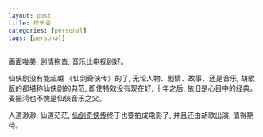 ```yaml
---
layout: post
title: 花千骨
categories: [personal]
tags: [personal]
---
```


画面唯美, 剧情拖沓, 音乐比电视剧好。  

仙侠剧没有能超越 《仙剑奇侠传》的了, 无论人物、剧情、故事、还是音乐, 胡歌版的都堪称仙侠剧的典范, 即使特效没有现在好, 十年之后, 依旧是心目中的经典。麦振鸿也不愧是仙侠音乐之父。

人道渺渺, 仙道茫茫, [仙剑奇侠传]()终于也要拍成电影了, 并且还由胡歌出演, 值得期待。